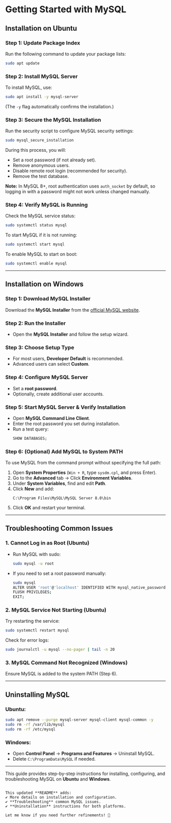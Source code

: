 # Getting Started with MySQL

## Installation on Ubuntu

### Step 1: Update Package Index
Run the following command to update your package lists:
```sh
sudo apt update
```

### Step 2: Install MySQL Server
To install MySQL, use:
```sh
sudo apt install -y mysql-server
```
(The `-y` flag automatically confirms the installation.)

### Step 3: Secure the MySQL Installation
Run the security script to configure MySQL security settings:
```sh
sudo mysql_secure_installation
```
During this process, you will:
- Set a root password (if not already set).
- Remove anonymous users.
- Disable remote root login (recommended for security).
- Remove the test database.

**Note:** In MySQL 8+, root authentication uses `auth_socket` by default, so logging in with a password might not work unless changed manually.

### Step 4: Verify MySQL is Running
Check the MySQL service status:
```sh
sudo systemctl status mysql
```
To start MySQL if it is not running:
```sh
sudo systemctl start mysql
```
To enable MySQL to start on boot:
```sh
sudo systemctl enable mysql
```

---

## Installation on Windows

### Step 1: Download MySQL Installer
Download the **MySQL Installer** from the [official MySQL website](https://dev.mysql.com/downloads/installer/).

### Step 2: Run the Installer
- Open the **MySQL Installer** and follow the setup wizard.

### Step 3: Choose Setup Type
- For most users, **Developer Default** is recommended.
- Advanced users can select **Custom**.

### Step 4: Configure MySQL Server
- Set a **root password**.
- Optionally, create additional user accounts.

### Step 5: Start MySQL Server & Verify Installation
- Open **MySQL Command Line Client**.
- Enter the root password you set during installation.
- Run a test query:
    ```sql
    SHOW DATABASES;
    ```

### Step 6: (Optional) Add MySQL to System PATH
To use MySQL from the command prompt without specifying the full path:
1. Open **System Properties** (`Win + R`, type `sysdm.cpl`, and press Enter).
2. Go to the **Advanced** tab → Click **Environment Variables**.
3. Under **System Variables**, find and edit **Path**.
4. Click **New** and add:
    ```
    C:\Program Files\MySQL\MySQL Server 8.0\bin
    ```
5. Click **OK** and restart your terminal.

---

## Troubleshooting Common Issues

### 1. **Cannot Log in as Root (Ubuntu)**
- Run MySQL with sudo:  
  ```sh
  sudo mysql -u root
  ```
- If you need to set a root password manually:
  ```sh
  sudo mysql
  ALTER USER 'root'@'localhost' IDENTIFIED WITH mysql_native_password BY 'your_password';
  FLUSH PRIVILEGES;
  EXIT;
  ```

### 2. **MySQL Service Not Starting (Ubuntu)**
Try restarting the service:
```sh
sudo systemctl restart mysql
```
Check for error logs:
```sh
sudo journalctl -u mysql --no-pager | tail -n 20
```

### 3. **MySQL Command Not Recognized (Windows)**
Ensure MySQL is added to the system PATH (Step 6).

---

## Uninstalling MySQL

### Ubuntu:
```sh
sudo apt remove --purge mysql-server mysql-client mysql-common -y
sudo rm -rf /var/lib/mysql
sudo rm -rf /etc/mysql
```

### Windows:
- Open **Control Panel** → **Programs and Features** → Uninstall MySQL.
- Delete `C:\ProgramData\MySQL` if needed.

---

This guide provides step-by-step instructions for installing, configuring, and troubleshooting MySQL on **Ubuntu** and **Windows**.
```

This updated **README** adds:
✔️ More details on installation and configuration.  
✔️ **Troubleshooting** common MySQL issues.  
✔️ **Uninstallation** instructions for both platforms.  

Let me know if you need further refinements! 🚀